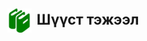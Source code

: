 <h1 align="center"><img src="assets/images/icon_manual.png" style="width: 48px;vertical-align: middle;padding-right: 10px;"/>Шүүст тэжээл</h1>

<script>PDFObject.embed("assets/manuals/nom14.pdf", "#book");</script>

<div id="book"></div>

<style>
.pdfobject-container { height: 50rem; border: 1rem solid rgba(0,0,0,.1); }
</style>